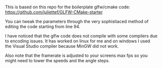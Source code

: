 This is based on this repo for the boilerplate glfw/cmake code: https://github.com/juliettef/GLFW-CMake-starter

You can tweak the parameters through the very sophistiaced method of editing the code starting from line 94.

I have noticed that the glfw code does not compile with some compilers due to encoding issues. It has worked on linux for me and on windows I used the Visual Studio compiler because MinGW did not work.

Also note that the framerate is adjusted to your screens max fps so you might need to lower the speeds and the angle steps.